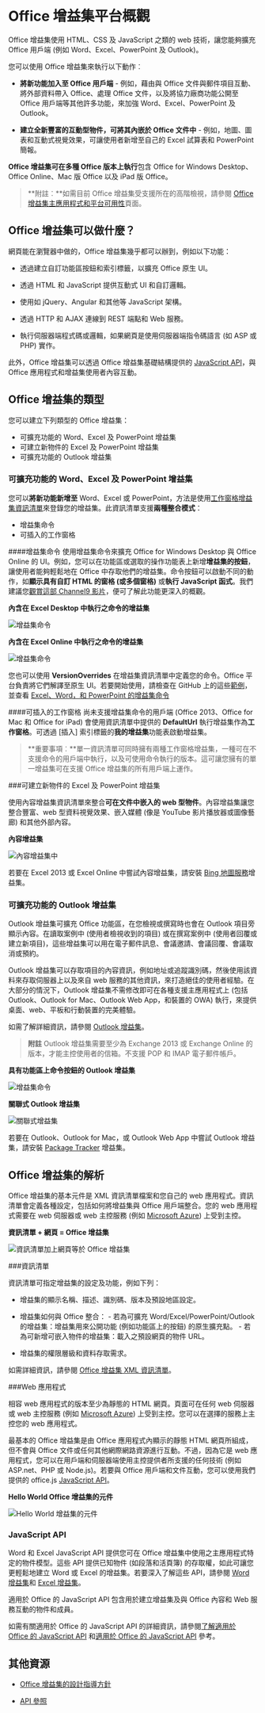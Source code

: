 
# <a name="office-add-ins-platform-overview"></a>Office 增益集平台概觀

Office 增益集使用 HTML、CSS 及 JavaScript 之類的 web 技術，讓您能夠擴充 Office 用戶端 (例如 Word、Excel、PowerPoint 及 Outlook)。 

您可以使用 Office 增益集來執行以下動作︰ 


-  **將新功能加入至 Office 用戶端** - 例如，藉由與 Office 文件與郵件項目互動、將外部資料帶入 Office、處理 Office 文件，以及將協力廠商功能公開至 Office 用戶端等其他許多功能，來加強 Word、Excel、PowerPoint 及 Outlook。 
    
-  **建立全新豐富的互動型物件，可將其內嵌於 Office 文件中** - 例如，地圖、圖表和互動式視覺效果，可讓使用者新增至自己的 Excel 試算表和 PowerPoint 簡報。
    
**Office 增益集可在多種 Office 版本上執行**包含 Office for Windows Desktop、Office Online、Mac 版 Office 以及 iPad 版 Office。

>**附註︰**如需目前 Office 增益集受支援所在的高階檢視，請參閱 [Office 增益集主應用程式和平台可用性](http://dev.office.com/add-in-availability)頁面。 

## <a name="what-can-an-office-add-in-do?"></a>Office 增益集可以做什麼？

網頁能在瀏覽器中做的，Office 增益集幾乎都可以辦到，例如以下功能：

- 透過建立自訂功能區按鈕和索引標籤，以擴充 Office 原生 UI。

- 透過 HTML 和 JavaScript 提供互動式 UI 和自訂邏輯。
    
- 使用如 jQuery、Angular 和其他等 JavaScript 架構。
    
- 透過 HTTP 和 AJAX 連線到 REST 端點和 Web 服務。
    
- 執行伺服器端程式碼或邏輯，如果網頁是使用伺服器端指令碼語言 (如 ASP 或 PHP) 實作。
    

此外，Office 增益集可以透過 Office 增益集基礎結構提供的 [JavaScript API](../../docs/develop/understanding-the-javascript-api-for-office.md)，與 Office 應用程式和增益集使用者內容互動。 




## <a name="types-of-office-add-ins"></a>Office 增益集的類型

您可以建立下列類型的 Office 增益集：
 
- 可擴充功能的 Word、Excel 及 PowerPoint 增益集
- 可建立新物件的 Excel 及 PowerPoint 增益集
- 可擴充功能的 Outlook 增益集

### <a name="word,-excel,-and-powerpoint-add-ins-that-extend-functionality"></a>可擴充功能的 Word、Excel 及 PowerPoint 增益集 
您可以**將新功能新增至** Word、Excel 或 PowerPoint，方法是使用[工作窗格增益集資訊清單](../design/add-in-commands.md)來登錄您的增益集。此資訊清單支援**兩種整合模式**：

- 增益集命令
- 可插入的工作窗格

####<a name="add-in-commands"></a>增益集命令
使用增益集命令來擴充 Office for Windows Desktop 與 Office Online 的 UI。例如，您可以在功能區或選取的操作功能表上新增**增益集的按鈕**，讓使用者能夠輕鬆地在 Office 中存取他們的增益集。命令按鈕可以啟動不同的動作，如**顯示具有自訂 HTML 的窗格 (或多個窗格)** 或**執行 JavaScript 函式**。我們建議您[觀賞這部 Channel9 影片](https://channel9.msdn.com/events/Build/2016/P551)，便可了解此功能更深入的概觀。

**內含在 Excel Desktop 中執行之命令的增益集**
![增益集命令](../../images/addincommands1.png)

**內含在 Excel Online 中執行之命令的增益集**
![增益集命令](../../images/addincommands2.png)

您也可以使用 **VersionOverrides** 在增益集資訊清單中定義您的命令。Office 平台負責將它們解譯至原生 UI。若要開始使用，請檢查在 GitHub 上的這些[範例](https://github.com/OfficeDev/Office-Add-in-Commands-Samples/)，並查看 [Excel、Word，和 PowerPoint 的增益集命令](../design/add-in-commands.md)

####<a name="insertable-taskpanes"></a>可插入的工作窗格
尚未支援增益集命令的用戶端 (Office 2013、Office for Mac 和 Office for iPad) 會使用資訊清單中提供的 **DefaultUrl** 執行增益集作為**工作窗格**。可透過 [插入] 索引標籤的**我的增益集**功能表啟動增益集。 

>**重要事項︰**單一資訊清單可同時擁有兩種工作窗格增益集，一種可在不支援命令的用戶端中執行，以及可使用命令執行的版本。這可讓您擁有的單一增益集可在支援 Office 增益集的所有用戶端上運作。
 
###<a name="excel-and-powerpoint-add-ins-that-create-new-objects"></a>可建立新物件的 Excel 及 PowerPoint 增益集 

使用內容增益集資訊清單來整合**可在文件中嵌入的 web 型物件**。內容增益集讓您整合豐富、web 型資料視覺效果、嵌入媒體 (像是 YouTube 影片播放器或圖像藝廊) 和其他外部內容。

**內容增益集**

![內容增益集中](../../images/DK2_AgaveOverview05.png)

若要在 Excel 2013 或 Excel Online 中嘗試內容增益集，請安裝 [Bing 地圖服務](https://store.office.com/bing-maps-WA102957661.aspx?assetid=WA102957661)增益集。

### <a name="outlook-add-ins-that-extend-functionality"></a>可擴充功能的 Outlook 增益集

Outlook 增益集可擴充 Office 功能區，在您檢視或撰寫時也會在 Outlook 項目旁顯示內容。在讀取案例中 (使用者檢視收到的項目) 或在撰寫案例中 (使用者回覆或建立新項目)，這些增益集可以用在電子郵件訊息、會議邀請、會議回覆、會議取消或預約。 

Outlook 增益集可以存取項目的內容資訊，例如地址或追蹤識別碼，然後使用該資料來存取伺服器上以及來自 web 服務的其他資訊，來打造絕佳的使用者經驗。在大部分的情況下，Outlook 增益集不需修改即可在各種支援主應用程式上 (包括 Outlook、Outlook for Mac、Outlook Web App，和裝置的 OWA) 執行，來提供桌面、web、平板和行動裝置的完美體驗。

如需了解詳細資訊，請參閱 [Outlook 增益集](../outlook/outlook-add-ins.md)。

 >**附註**  Outlook 增益集需要至少為 Exchange 2013 或 Exchange Online 的版本，才能主控使用者的信箱。不支援 POP 和 IMAP 電子郵件帳戶。

**具有功能區上命令按鈕的 Outlook 增益集**

![增益集命令](../../images/41e46a9c-19ec-4ccc-98e6-a227283623d1.png)

**關聯式 Outlook 增益集**

![關聯式增益集](../../images/DK2_AgaveOverview06.png)

若要在 Outlook、Outlook for Mac，或 Outlook Web App 中嘗試 Outlook 增益集，請安裝 [Package Tracker](https://store.office.com/package-tracker-WA104162083.aspx?assetid=WA104162083) 增益集。

## <a name="anatomy-of-an-office-add-in"></a>Office 增益集的解析


Office 增益集的基本元件是 XML 資訊清單檔案和您自己的 web 應用程式。資訊清單會定義各種設定，包括如何將增益集與 Office 用戶端整合。您的 web 應用程式需要在 web 伺服器或 web 主控服務 (例如 [Microsoft Azure](../publish/host-an-office-add-in-on-microsoft-azure.md)) 上受到主控。


**資訊清單 + 網頁 = Office 增益集**
![資訊清單加上網頁等於 Office 增益集](../../images/DK2_AgaveOverview01.png)

###<a name="manifest"></a>資訊清單


資訊清單可指定增益集的設定及功能，例如下列：
    
- 增益集的顯示名稱、描述、識別碼、版本及預設地區設定。
    
- 增益集如何與 Office 整合：     - 若為可擴充 Word/Excel/PowerPoint/Outlook 的增益集：增益集用來公開功能 (例如功能區上的按鈕) 的原生擴充點。     - 若為可新增可嵌入物件的增益集：載入之預設網頁的物件 URL。
       
    
- 增益集的權限層級和資料存取需求。
    
如需詳細資訊，請參閱 [Office 增益集 XML 資訊清單](../../docs/overview/add-in-manifests.md)。


###<a name="web-app"></a>Web 應用程式

相容 web 應用程式的版本至少為靜態的 HTML 網頁。頁面可在任何 web 伺服器或 web 主控服務 (例如 [Microsoft Azure](../publish/host-an-office-add-in-on-microsoft-azure.md)) 上受到主控。您可以在選擇的服務上主控您的 web 應用程式。  

最基本的 Office 增益集是由 Office 應用程式內顯示的靜態 HTML 網頁所組成，但不會與 Office 文件或任何其他網際網路資源進行互動。不過，因為它是 web 應用程式，您可以在用戶端和伺服器端使用主控提供者所支援的任何技術 (例如 ASP.net、PHP 或 Node.js)。若要與 Office 用戶端和文件互動，您可以使用我們提供的 office.js [JavaScript API](../../docs/develop/understanding-the-javascript-api-for-office.md)。 


**Hello World Office 增益集的元件**

![Hello World 增益集的元件](../../images/DK2_AgaveOverview07.png)

### <a name="javascript-apis"></a>JavaScript API

Word 和 Excel JavaScript API 提供您可在 Office 增益集中使用之主應用程式特定的物件模型。這些 API 提供已知物件 (如段落和活頁簿) 的存取權，如此可讓您更輕鬆地建立 Word 或 Excel 的增益集。若要深入了解這些 API，請參閱 [Word 增益集](../word/word-add-ins-programming-overview.md)和 [Excel 增益集](../excel/excel-add-ins-javascript-programming-overview.md)。

適用於 Office 的 JavaScript API 包含用於建立增益集及與 Office 內容和 Web 服務互動的物件和成員。

如需有關適用於 Office 的 JavaScript API 的詳細資訊，請參閱[了解適用於 Office 的 JavaScript API](../../docs/develop/understanding-the-javascript-api-for-office.md) 和[適用於 Office 的 JavaScript API](../../reference/javascript-api-for-office.md) 參考。
    
## <a name="additional-resources"></a>其他資源

- [Office 增益集的設計指導方針](../../docs/design/add-in-design.md)
    
- [API 參照](../../docs/develop/understanding-the-javascript-api-for-office.md)
    
